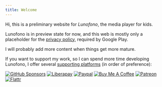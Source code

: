 ```yaml
---
title: Welcome
---
```


Hi, this is a preliminary website for *Lunofono*, the media player for kids.

Lunofono is in preview state for now, and this web is mostly only a placeholder
for the [privacy policy](legal/privacy), required by Google Play.

I will probably add more content when things get more mature.

If you want to support my work, so I can spend more time developing Lunofono,
I offer several [supporting
platforms](https://github.com/llucax/llucax/blob/main/sponsoring-platforms.md)
(in order of preference):

[![GitHub Sponsors](https://img.shields.io/badge/-GitHub%20Sponsors-ea4aaa?logo=github)](https://github.com/sponsors/llucax)
[![Liberapay](https://img.shields.io/badge/-Liberapay-f6c915?logo=liberapay&logoColor=black)](https://liberapay.com/llucax/donate)
[![Paypal](https://img.shields.io/badge/-Paypal-0070ba?logo=paypal)](https://www.paypal.com/donate?hosted_button_id=UZRR3REUC4SY2)
[![Buy Me A Coffee](https://img.shields.io/badge/-Buy%20Me%20A%20Coffee-ff813f?logo=buy-me-a-coffee&logoColor=white)](https://www.buymeacoffee.com/llucax)
[![Patreon](https://img.shields.io/badge/-Patreon-f96854?logo=patreon&logoColor=white)](https://www.patreon.com/llucax)
[![Flattr](https://img.shields.io/badge/-Flattr-6bc76b?logo=flattr&logoColor=white)](https://flattr.com/@llucax)
